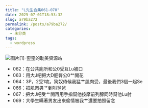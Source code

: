 ```yaml
---
title: "L先生合集061-070"
date: 2025-07-01T18:53:32
slug: a79ba272
permalink: /posts/a79ba272/
categories:
  - 未分类
tags:
  - wordpress
---
```


![图片[1]-歪歪的耽美资源站](/images/wp/a79ba272-cec548f6.jpg)

*   062：在公共廁所和公0受互Lu被口
*   063：用大J吧把大D肥臀公0艹開花
*   064：3P，2受1攻。狗奴侍候我猛艹肌肉受，最後我們3個一起Se
*   066：把肌肉男艹到叫爸爸
*   067：把大J吧受艹開再用手指幫他按摩前列腺同時幫他Lu射
*   069：大學生瞞著男友出來偷情被我艹還要拍照留念
